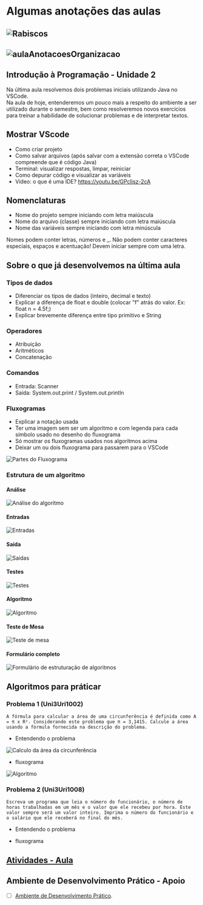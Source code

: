 <!--  FIXME:
### [Aula_04](Unidade2/aula.md#Aula_04 "	28-02-2022	segunda	")	28-02-2022	segunda
### [Aula_05](Unidade2/aula.md#Aula_05 "	02-03-2022	quarta		02-03-2022	quarta
### [Aula_06](Unidade2/aula.md#Aula_06 "	02-03-2022	quarta	")	02-03-2022	quarta
-->

# Algumas anotações das aulas  

## ![Rabiscos](aula.drawio.svg)  

## ![aulaAnotacoesOrganizacao](aulaAnotacoesOrganizacao.drawio.svg)  

## Introdução à Programação - Unidade 2  

Na última aula resolvemos dois problemas iniciais utilizando Java no VSCode.  
Na aula de hoje, entenderemos um pouco mais a respeito do ambiente a ser utilizado durante o semestre, bem como resolveremos novos exercícios para treinar a habilidade de solucionar problemas e de interpretar textos.  

## Mostrar VScode  

- Como criar projeto  
- Como salvar arquivos (após salvar com a extensão correta o VSCode compreende que é código Java)  
- Terminal: visualizar respostas, limpar, reiniciar  
- Como depurar código e visualizar as variáveis  
- Vídeo: o que é uma IDE? <https://youtu.be/GPcIjsz-2cA>  

## Nomenclaturas  

- Nome do projeto sempre iniciando com letra maiúscula  
- Nome do arquivo (classe) sempre iniciando com letra maiúscula  
- Nome das variáveis sempre iniciando com letra minúscula  

Nomes podem conter letras, números e _. Não podem conter caracteres especiais, espaços e acentuação! Devem iniciar sempre com uma letra.  

## Sobre o que já desenvolvemos na última aula  

### Tipos de dados  

- Diferenciar os tipos de dados (inteiro, decimal e texto)  
- Explicar a diferença de float e double (colocar "f" atrás do valor. Ex: float n = 4.5f;)  
- Explicar brevemente diferença entre tipo primitivo e String  

### Operadores  

- Atribuição  
- Aritméticos  
- Concatenação  
  
### Comandos  

- Entrada: Scanner  
- Saída: System.out.print / System.out.println  

### Fluxogramas  

- Explicar a notação usada  
- Ter uma imagem sem ser um algoritmo e com legenda para cada símbolo usado no desenho do fluxograma  
- Só mostrar os fluxogramas usados nos algoritmos acima  
- Deixar um ou dois fluxograma para passarem para o VSCode  

![Partes do Fluxograma](imgs/fluxogramaLegenda.png "Partes do Fluxograma")  

### Estrutura de um algoritmo  

#### Análise  

![Análise do algoritmo](imgs/formularioAnalise.png "Análise do algoritmo")  

#### Entradas

![Entradas](imgs/formularioEntradas.png "Entradas")  

#### Saída  

![Saídas](imgs/formularioSaida.png "Saídas")  

#### Testes  

![Testes](imgs/formularioTestes.png "Testes")  

#### Algoritmo  

![Algoritmo](imgs/Uni3Uri1001.svg "Algoritmo")  

#### Teste de Mesa  

![Teste de mesa](imgs/formularioTesteMesa.png "Teste de Mesa")  

#### Formulário completo  

![Formulário de estruturação de algoritmos](imgs/formularioDois.png "Formulário completo de estruturação de algoritmos")  

## Algoritmos para práticar  

### Problema 1 (Uni3Uri1002)  

    A fórmula para calcular a área de uma circunferência é definida como A = π x R². Considerando este problema que π = 3,1415. Calcule a área usando a fórmula fornecida na descrição do problema.  

- Entendendo o problema  
  
![Calculo da área da circunferência](imgs/Uni3Uri1002.png "Calculo da área da circunferência")  

- fluxograma  
  
![Algoritmo](imgs/Uni3Uri1002.svg "Algoritmo")  

### Problema 2 (Uni3Uri1008)  

    Escreva um programa que leia o número do funcionário, o número de horas trabalhadas em um mês e o valor que ele recebeu por hora. Este valor sempre será um valor inteiro. Imprima o número do funcionário e o salário que ele receberá no final do mês.  

- Entendendo o problema  
  
- fluxograma  

## [Atividades - Aula](atividadeAula.md "Atividades - Aula")  

## Ambiente de Desenvolvimento Prático - Apoio

- [ ] [Ambiente de Desenvolvimento Prático](../Unidade1/IDE.md "Ambiente de Desenvolvimento Prático").  
